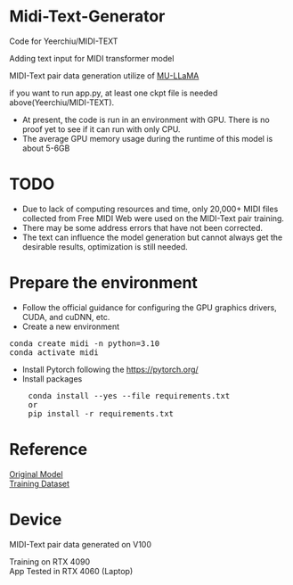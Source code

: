 # Midi-Text-Generator
Code for Yeerchiu/MIDI-TEXT  

Adding text input for MIDI transformer model

MIDI-Text pair data generation utilize of [MU-LLaMA](https://github.com/shansongliu/MU-LLaMA)

if you want to run app.py, at least one ckpt file is needed above(Yeerchiu/MIDI-TEXT).

* At present, the code is run in an environment with GPU. There is no proof yet to see if it can run with only CPU.
* The average GPU memory usage during the runtime of this model is about 5-6GB
# TODO
* Due to lack of computing resources and time, only 20,000+ MIDI files collected from Free MIDI Web were used on the MIDI-Text pair training. 
* There may be some address errors that have not been corrected.
* The text can influence the model generation but cannot always get the desirable results, optimization is still needed.
  


# Prepare the environment
- Follow the official guidance for configuring the GPU graphics drivers, CUDA, and cuDNN, etc.
- Create a new environment
<pre>
conda create midi -n python=3.10
conda activate midi
</pre>
- Install Pytorch following the <a>https://pytorch.org/</a>
- Install packages
<pre>
    conda install --yes --file requirements.txt
    or
    pip install -r requirements.txt
</pre>
# Reference
[Original Model](https://github.com/SkyTNT/midi-model)  
[Training Dataset](https://github.com/asigalov61/Los-Angeles-MIDI-Dataset)
# Device 
MIDI-Text pair data generated on V100  

Training on RTX 4090  
App Tested in RTX 4060 (Laptop)




